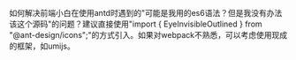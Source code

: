 如何解决前端小白在使用antd时遇到的"可能是我用的es6语法？但是我没有办法该这个源码"的问题？建议直接使用"import { EyeInvisibleOutlined } from "@ant-design/icons";"的方式引入。如果对webpack不熟悉，可以考虑使用现成的框架，如umijs。
